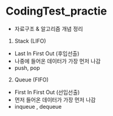 # CodingTest_practie

- 자료구조 & 알고리즘 개념 정리

1. Stack (LIFO)
 - Last In First Out (후입선출)
 - 나중에 들어온 데이터가 가장 먼저 나감
 - push, pop

2. Queue (FIFO)
 - First In First Out (선입선출)
 - 먼저 들어온 데이터가 가장 먼저 나감
 - inqueue , dequeue
 
